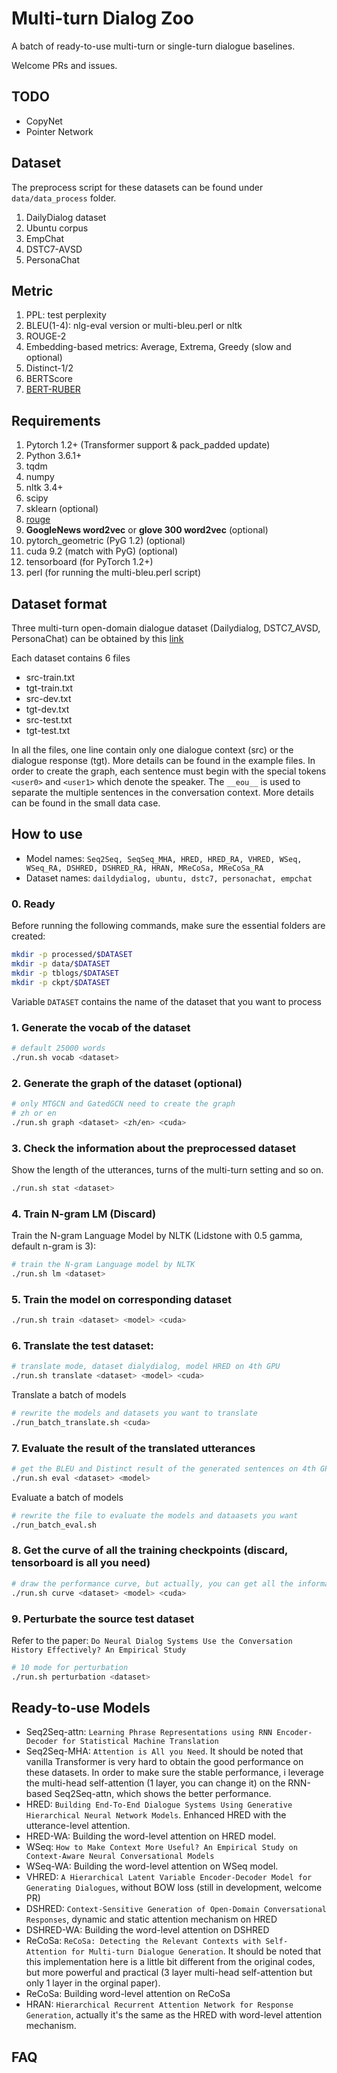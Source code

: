 # Multi-turn Dialog Zoo
A batch of ready-to-use multi-turn or single-turn dialogue baselines.

Welcome PRs and issues.

## TODO
* CopyNet
* Pointer Network

## Dataset 
The preprocess script for these datasets can be found under `data/data_process` folder.
1. DailyDialog dataset
2. Ubuntu corpus
3. EmpChat
4. DSTC7-AVSD
5. PersonaChat

## Metric
1. PPL: test perplexity
2. BLEU(1-4): nlg-eval version or multi-bleu.perl or nltk
3. ROUGE-2
4. Embedding-based metrics: Average, Extrema, Greedy (slow and optional)
5. Distinct-1/2
6. BERTScore
7. [BERT-RUBER](https://github.com/gmftbyGMFTBY/RUBER-and-Bert-RUBER) 

## Requirements
1. Pytorch 1.2+ (Transformer support & pack_padded update)
2. Python 3.6.1+
3. tqdm
4. numpy
5. nltk 3.4+
6. scipy
7. sklearn (optional)
8. [rouge](https://github.com/pltrdy/rouge)
8. **GoogleNews word2vec** or **glove 300 word2vec** (optional)
9. pytorch_geometric (PyG 1.2) (optional)
10. cuda 9.2 (match with PyG) (optional)
11. tensorboard (for PyTorch 1.2+)
12. perl (for running the multi-bleu.perl script)

## Dataset format
Three multi-turn open-domain dialogue dataset (Dailydialog, DSTC7_AVSD, PersonaChat) can be obtained by this [link](https://github.com/PaddlePaddle/models/tree/75e463a22ef6cbd43f47917a62ee43d13a05831e/PaddleNLP/Research/Dialogue-PLATO)

Each dataset contains 6 files
* src-train.txt
* tgt-train.txt
* src-dev.txt
* tgt-dev.txt
* src-test.txt
* tgt-test.txt

In all the files, one line contain only one dialogue context (src) or the dialogue response (tgt).
More details can be found in the example files.
In order to create the graph, each sentence must begin with the 
special tokens `<user0>` and `<user1>` which denote the speaker.
The `__eou__` is used to separate the multiple sentences in the conversation context.
More details can be found in the small data case.

## How to use

* Model names: `Seq2Seq, SeqSeq_MHA, HRED, HRED_RA, VHRED, WSeq, WSeq_RA, DSHRED, DSHRED_RA, HRAN, MReCoSa, MReCoSa_RA`
* Dataset names: `daildydialog, ubuntu, dstc7, personachat, empchat`

### 0. Ready
Before running the following commands, make sure the essential folders are created:
```bash
mkdir -p processed/$DATASET
mkdir -p data/$DATASET
mkdir -p tblogs/$DATASET
mkdir -p ckpt/$DATASET
```

Variable `DATASET` contains the name of the dataset that you want to process


### 1. Generate the vocab of the dataset

```bash
# default 25000 words
./run.sh vocab <dataset>
```

### 2. Generate the graph of the dataset (optional)

```bash
# only MTGCN and GatedGCN need to create the graph
# zh or en
./run.sh graph <dataset> <zh/en> <cuda>
```

### 3. Check the information about the preprocessed dataset

Show the length of the utterances, turns of the multi-turn setting and so on.
```bash
./run.sh stat <dataset>
```

### 4. Train N-gram LM (Discard)
Train the N-gram Language Model by NLTK (Lidstone with 0.5 gamma, default n-gram is 3):

```bash
# train the N-gram Language model by NLTK
./run.sh lm <dataset>
```

### 5. Train the model on corresponding dataset

```bash
./run.sh train <dataset> <model> <cuda>
```

### 6. Translate the test dataset:

```bash
# translate mode, dataset dialydialog, model HRED on 4th GPU
./run.sh translate <dataset> <model> <cuda>
```

Translate a batch of models
```bash
# rewrite the models and datasets you want to translate
./run_batch_translate.sh <cuda>
```

### 7. Evaluate the result of the translated utterances

```bash
# get the BLEU and Distinct result of the generated sentences on 4th GPU (BERTScore need it)
./run.sh eval <dataset> <model>
```

Evaluate a batch of models
```bash
# rewrite the file to evaluate the models and dataasets you want
./run_batch_eval.sh 
```

### 8. Get the curve of all the training checkpoints (discard, tensorboard is all you need)

```bash
# draw the performance curve, but actually, you can get all the information from the tensorboard
./run.sh curve <dataset> <model> <cuda>
```

### 9. Perturbate the source test dataset

Refer to the paper: `Do Neural Dialog Systems Use the Conversation History Effectively? An Empirical Study`

```bash
# 10 mode for perturbation
./run.sh perturbation <dataset>
```

## Ready-to-use Models
* Seq2Seq-attn: `Learning Phrase Representations using RNN Encoder-Decoder for Statistical Machine Translation`
* Seq2Seq-MHA: `Attention is All you Need`. It should be noted that vanilla Transformer is very hard to obtain the good performance on these datasets. In order to make sure the stable performance, i leverage the multi-head self-attention (1 layer, you can change it) on the RNN-based Seq2Seq-attn, which shows the better performance.
* HRED: `Building End-To-End Dialogue Systems Using Generative Hierarchical Neural Network Models`. Enhanced HRED with the utterance-level attention.
* HRED-WA: Building the word-level attention on HRED model.
* WSeq: `How to Make Context More Useful? An Empirical Study on Context-Aware Neural Conversational Models`
* WSeq-WA: Building the word-level attention on WSeq model.
* VHRED: `A Hierarchical Latent Variable Encoder-Decoder Model for Generating Dialogues`, without BOW loss (still in development, welcome PR)
* DSHRED: `Context-Sensitive Generation of Open-Domain Conversational Responses`, dynamic and static attention mechanism on HRED
* DSHRED-WA: Building the word-level attention on DSHRED
* ReCoSa: `ReCoSa: Detecting the Relevant Contexts with Self-Attention for Multi-turn Dialogue Generation`. It should be noted that this implementation here is a little bit different from the original codes, but more powerful and practical (3 layer multi-head self-attention but only 1 layer in the orginal paper).
* ReCoSa: Building word-level attention on ReCoSa
* HRAN: `Hierarchical Recurrent Attention Network for Response Generation`, actually it's the same as the HRED with word-level attention mechanism.


## FAQ
